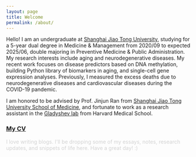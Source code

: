 ```yaml
---
layout: page
title: Welcome
permalink: /about/
---
```


Hello! I am an undergraduate at [Shanghai Jiao Tong University](https://www.sjtu.edu.cn/), studying for a 5-year dual degree in Medicine & Management from 2020/09 to expected 2025/06, double majoring in Preventive Medicine & Public Administration. My research interests include aging and neurodegenerative diseases. My recent work focuses on disease predictors based on DNA methylation, building Python library of biomarkers in aging, and single-cell gene expression analyses. Previously, I measured the excess deaths due to neurodegenerative diseases and cardiovascular diseases during the COVID-19 pandemic.

I am honored to be advised by Prof. Jinjun Ran from [Shanghai Jiao Tong University School of Medicine](https://www.shsmu.edu.cn/sph/index.htm), and fortunate to work as a research assistant in the [Gladyshev lab](https://gladyshevlab.bwh.harvard.edu/) from Harvard Medical School.

<h3><a href="https://drive.google.com/file/d/12ItCSLegxhgdNpkH-K6VlXpqaINbt2uN/preview" target="_blank">My CV</a></h3>

<p style="color: #d3d3d3;">I love writing blogs. I'll be dropping some of my essays, notes, research updates, and snippets of life here. Have a great day! :)</p>




